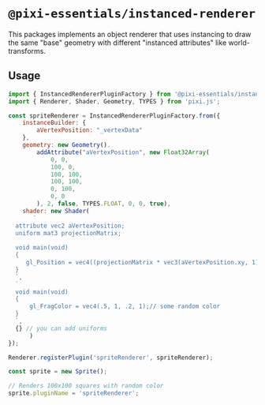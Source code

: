 # `@pixi-essentials/instanced-renderer`

This packages implements an object renderer that uses instancing to draw the same "base" geometry
with different "instanced attributes" like world-transforms.

## Usage

```js
import { InstancedRendererPluginFactory } from '@pixi-essentials/instanced-renderer';
import { Renderer, Shader, Geometry, TYPES } from 'pixi.js';

const spriteRenderer = InstancedRendererPluginFactory.from({
    instanceBuilder: {
        aVertexPosition: "_vertexData"
    },
    geometry: new Geometry().
        addAttribute("aVertexPosition", new Float32Array(
            0, 0,
            100, 0,
            100, 100,
            100, 100,
            0, 100,
            0, 0
        ), 2, false, TYPES.FLOAT, 0, 0, true),
    shader: new Shader(
       `
  attribute vec2 aVertexPosition;
  uniform mat3 projectionMatrix;
 
  void main(void)
  {
     gl_Position = vec4((projectionMatrix * vec3(aVertexPosition.xy, 1)).xy, 0, 1);
  }
  `,
  `
  void main(void)
  {
      gl_FragColor = vec4(.5, 1, .2, 1);// some random color
  }
  `,
  {} // you can add uniforms
      )
});

Renderer.registerPlugin('spriteRenderer', spriteRenderer);

const sprite = new Sprite();

// Renders 100x100 squares with random color
sprite.pluginName = 'spriteRenderer';
```
